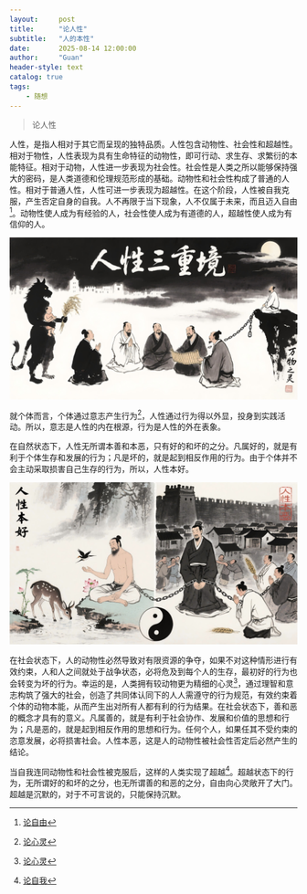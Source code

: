 ```yaml
---
layout:     post
title:      "论人性"
subtitle:   "人的本性"
date:       2025-08-14 12:00:00
author:     "Guan"
header-style: text
catalog: true
tags:
    - 随想
---
```


>论人性

人性，是指人相对于其它而呈现的独特品质。人性包含动物性、社会性和超越性。相对于物性，人性表现为具有生命特征的动物性，即可行动、求生存、求繁衍的本能特征。相对于动物，人性进一步表现为社会性。社会性是人类之所以能够保持强大的密码，是人类道德和伦理规范形成的基础。动物性和社会性构成了普通的人性。相对于普通人性，人性可进一步表现为超越性。在这个阶段，人性被自我克服，产生否定自身的自我。人不再限于当下现象，人不仅属于未来，而且迈入自由[^1]。动物性使人成为有经验的人，社会性使人成为有道德的人，超越性使人成为有信仰的人。

[^1]: [论自由](/2025/08/20/zhiyou/)

![人性](/img/renxin1.png)

就个体而言，个体通过意志产生行为[^2]，人性通过行为得以外显，投身到实践活动。所以，意志是人性的内在根源，行为是人性的外在表象。

[^2]: [论心灵](/2025/01/01/xinling/) 

在自然状态下，人性无所谓本善和本恶，只有好的和坏的之分。凡属好的，就是有利于个体生存和发展的行为；凡是坏的，就是起到相反作用的行为。由于个体并不会主动采取损害自己生存的行为，所以，人性本好。

![人性](/img/renxin2.png)

在社会状态下，人的动物性必然导致对有限资源的争夺，如果不对这种情形进行有效约束，人和人之间就处于战争状态，必将危及到每个人的生存，最初好的行为也会转变为坏的行为。幸运的是，人类拥有较动物更为精细的心灵[^2]，通过理智和意志构筑了强大的社会，创造了共同体认同下的人人需遵守的行为规范，有效约束着个体的动物本能，从而产生出对所有人都有利的行为结果。在社会状态下，善和恶的概念才具有的意义。凡属善的，就是有利于社会协作、发展和价值的思想和行为；凡是恶的，就是起到相反作用的思想和行为。任何个人，如果任其不受约束的恣意发展，必将损害社会。人性本恶，这是人的动物性被社会性否定后必然产生的结论。

当自我连同动物性和社会性被克服后，这样的人类实现了超越[^3]。超越状态下的行为，无所谓好的和坏的之分，也无所谓善的和恶的之分，自由向心灵敞开了大门。超越是沉默的，对于不可言说的，只能保持沉默。

[^3]: [论自我](/2025/01/01/ziwo/)